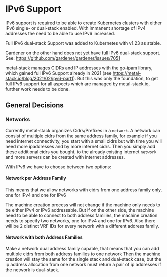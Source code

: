 # IPv6 Support

IPv6 support is required to be able to create Kubernetes clusters with either IPv6 single- or dual-stack enabled.
With immanent shortage of IPv4 addresses the need to be able to use IPv6 increased.

Full IPv6 dual-stack Support was added to Kubernetes with v1.23 as stable.

Gardener on the other hand does not yet have full IPv6 dual-stack support. See: https://github.com/gardener/gardener/issues/7051

metal-stack manages CIDRs and IP addresses with the [go-ipam](https://github.com/metal-stack/go-ipam) library, which gained full IPv6 Support already in 2021 (see https://metal-stack.io/blog/2021/02/ipv6-part1).
But this was only the foundation, to get full IPv6 support for all aspects which are managed by metal-stack.io, further work needs to be done.

## General Decisions

### Networks

Currently metal-stack organizes Cidrs/Prefixes in a `network`. A network can consist of multiple cidrs from the same address family,
for example if you need internet connectivity, you start with a small cidrs but with time you will need more ipaddresses and by more internet cidrs.
Then you simply add these additional cidrs you bought, to the already existing internet `network` and more servers can be created with internet addresses.

With IPv6 we have to choose between two options:

#### Network per Address Family

This means that we allow networks with cidrs from one address family only, one for IPv4 and one for IPv6

The machine creation process will not change if the machine only needs to be either IPv4 or IPv6 addressable.
But if on the other side, the machine need to be able to connect to both address families, the machine creation needs to specify two networks, one for IPv4 and one for IPv6.
Also there will be 2 distinct VRF IDs for every network with a different address family.

#### Network with both Address Families

Make a network dual address family capable, that means that you can add multiple cidrs from both address families to one network
Then the machine creation will stay the same for the single stack and dual-stack case, but the ip address allocation from one network must return a pair of ip addresses if the network is dual-stack.
